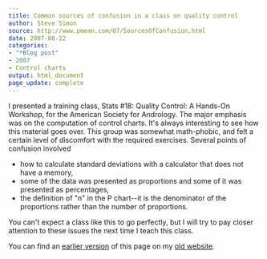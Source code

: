 ```yaml
---
title: Common sources of confusion in a class on quality control
author: Steve Simon
source: http://www.pmean.com/07/SourcesOfConfusion.html
date: 2007-08-22
categories:
- "*Blog post"
- 2007
- Control charts
output: html_document
page_update: complete
---
```


I presented a training class, Stats #18: Quality Control: A Hands-On Workshop,  for the American Society for Andrology. The major emphasis was on the computation of control charts. It's always interesting to see how this material goes over. This group was somewhat math-phobic, and felt a certain level of discomfort with the required exercises. Several points of confusion involved

+ how to calculate standard deviations with a calculator that does not have a memory,
+ some of the data was presented as proportions and some of it was presented as percentages,
+ the definition of "n" in the P chart--it is the denominator of the proportions rather than the number of proportions.

You can't expect a class like this to go perfectly, but I will try to pay closer attention to these issues the next time I teach this class.

You can find an [earlier version][sim1] of this page on my [old website][sim2].

[sim1]: http://www.pmean.com/07/SourcesOfConfusion.html
[sim2]: http://www.pmean.com
